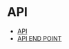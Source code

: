 # API
- [API](http://sos2021-children-out-school.herokuapp.com/)
- [API END POINT](http://sos2021-children-out-school.herokuapp.com/api/v2/children-out-school)